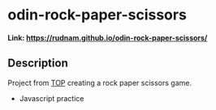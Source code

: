 # odin-rock-paper-scissors
#### Link: https://rudnam.github.io/odin-rock-paper-scissors/
## Description
Project from [TOP](https://www.theodinproject.com/lessons/foundations-rock-paper-scissors) creating a rock paper scissors game.
- Javascript practice